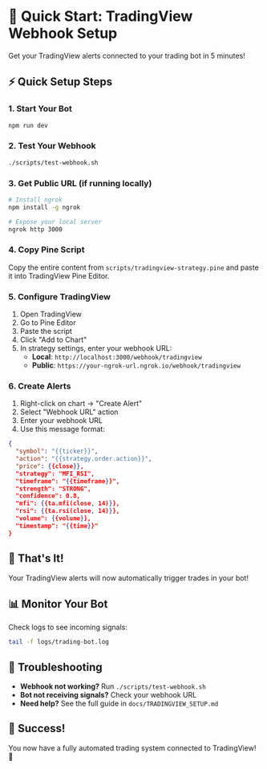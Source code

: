 # 🚀 Quick Start: TradingView Webhook Setup

Get your TradingView alerts connected to your trading bot in 5 minutes!

## ⚡ Quick Setup Steps

### 1. Start Your Bot
```bash
npm run dev
```

### 2. Test Your Webhook
```bash
./scripts/test-webhook.sh
```

### 3. Get Public URL (if running locally)
```bash
# Install ngrok
npm install -g ngrok

# Expose your local server
ngrok http 3000
```

### 4. Copy Pine Script
Copy the entire content from `scripts/tradingview-strategy.pine` and paste it into TradingView Pine Editor.

### 5. Configure TradingView
1. Open TradingView
2. Go to Pine Editor
3. Paste the script
4. Click "Add to Chart"
5. In strategy settings, enter your webhook URL:
   - **Local**: `http://localhost:3000/webhook/tradingview`
   - **Public**: `https://your-ngrok-url.ngrok.io/webhook/tradingview`

### 6. Create Alerts
1. Right-click on chart → "Create Alert"
2. Select "Webhook URL" action
3. Enter your webhook URL
4. Use this message format:

```json
{
  "symbol": "{{ticker}}",
  "action": "{{strategy.order.action}}",
  "price": {{close}},
  "strategy": "MFI_RSI",
  "timeframe": "{{timeframe}}",
  "strength": "STRONG",
  "confidence": 0.8,
  "mfi": {{ta.mfi(close, 14)}},
  "rsi": {{ta.rsi(close, 14)}},
  "volume": {{volume}},
  "timestamp": "{{time}}"
}
```

## 🎯 That's It!

Your TradingView alerts will now automatically trigger trades in your bot!

## 📊 Monitor Your Bot

Check logs to see incoming signals:
```bash
tail -f logs/trading-bot.log
```

## 🔧 Troubleshooting

- **Webhook not working?** Run `./scripts/test-webhook.sh`
- **Bot not receiving signals?** Check your webhook URL
- **Need help?** See the full guide in `docs/TRADINGVIEW_SETUP.md`

## 🎉 Success!

You now have a fully automated trading system connected to TradingView! 🚀 